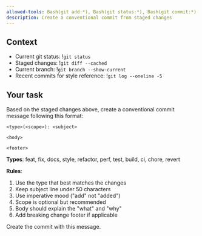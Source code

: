 ```yaml
---
allowed-tools: Bash(git add:*), Bash(git status:*), Bash(git commit:*)
description: Create a conventional commit from staged changes
---
```


## Context

- Current git status: !`git status`
- Staged changes: !`git diff --cached`
- Current branch: !`git branch --show-current`
- Recent commits for style reference: !`git log --oneline -5`

## Your task

Based on the staged changes above, create a conventional commit message following this format:

```
<type>(<scope>): <subject>

<body>

<footer>
```

**Types**: feat, fix, docs, style, refactor, perf, test, build, ci, chore, revert

**Rules**:
1. Use the type that best matches the changes
2. Keep subject line under 50 characters
3. Use imperative mood ("add" not "added")
4. Scope is optional but recommended
5. Body should explain the "what" and "why"
6. Add breaking change footer if applicable

Create the commit with this message.
